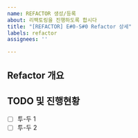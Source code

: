 ```yaml
---
name: REFACTOR 생성/등록
about: 리팩토링을 진행하도록 합시다
title: "[REFACTOR] E#0-S#0 Refactor 상세"
labels: refactor
assignees: ''

---
```


## Refactor 개요 <!-- 어떠한 이유로 리팩토링을 결심했는지, 어떤 구조로 변경할 것인지 -->



## TODO 및 진행현황 <!-- 할 일 목록을 만들고 진행 사항 표시 -->

- [ ] 투-두 1
- [ ] 투-두 2
